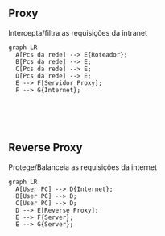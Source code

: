 ## Proxy
Intercepta/filtra as requisições da intranet

``` mermaid 
graph LR
  A[Pcs da rede] --> E{Roteador};
  B[Pcs da rede] --> E;
  C[Pcs da rede] --> E;
  D[Pcs da rede] --> E;
  E --> F[Servidor Proxy];
  F --> G{Internet};

```
<br>
<br>
<br>

## Reverse Proxy
Protege/Balanceia as requisições da internet
``` mermaid 
graph LR
  A[User PC] --> D{Internet};
  B[User PC] --> D;
  C[User PC] --> D;
  D --> E[Reverse Proxy];
  E --> F{Server};
  E --> G{Server};

```
